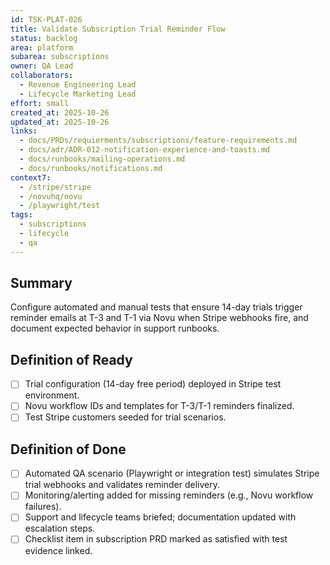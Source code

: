 ```yaml
---
id: TSK-PLAT-026
title: Validate Subscription Trial Reminder Flow
status: backlog
area: platform
subarea: subscriptions
owner: QA Lead
collaborators:
  - Revenue Engineering Lead
  - Lifecycle Marketing Lead
effort: small
created_at: 2025-10-26
updated_at: 2025-10-26
links:
  - docs/PRDs/requierments/subscriptions/feature-requirements.md
  - docs/adr/ADR-012-notification-experience-and-toasts.md
  - docs/runbooks/mailing-operations.md
  - docs/runbooks/notifications.md
context7:
  - /stripe/stripe
  - /novuhq/novu
  - /playwright/test
tags:
  - subscriptions
  - lifecycle
  - qa
---
```


## Summary
Configure automated and manual tests that ensure 14-day trials trigger reminder emails at T-3 and T-1 via Novu when Stripe webhooks fire, and document expected behavior in support runbooks.

## Definition of Ready
- [ ] Trial configuration (14-day free period) deployed in Stripe test environment.
- [ ] Novu workflow IDs and templates for T-3/T-1 reminders finalized.
- [ ] Test Stripe customers seeded for trial scenarios.

## Definition of Done
- [ ] Automated QA scenario (Playwright or integration test) simulates Stripe trial webhooks and validates reminder delivery.
- [ ] Monitoring/alerting added for missing reminders (e.g., Novu workflow failures).
- [ ] Support and lifecycle teams briefed; documentation updated with escalation steps.
- [ ] Checklist item in subscription PRD marked as satisfied with test evidence linked.
